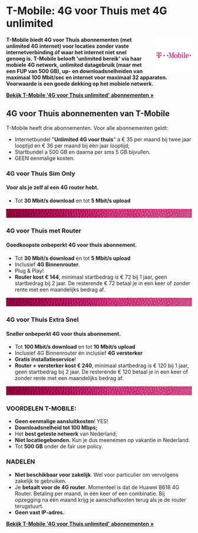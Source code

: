 # T-Mobile: 4G voor Thuis met 4G unlimited
<img style="width:100px; float:right;  padding-left:25px;" src="/assets/images/T-Mobile-Logo.jpg" alt="T-mobile Logo">

**T-Mobile biedt 4G voor Thuis abonnementen (met unlimited 4G internet) voor locaties zonder vaste internetverbinding óf waar het internet niet snel genoeg is. T-Mobile belooft &#39;unlimited bereik&#39; via haar mobiele 4G netwerk, unlimited datagebruik (maar met een FUP van 500 GB), up- en downloadsnelheiden van maximaal 100 Mbit/sec en internet voor maximaal 32 apparaten. Voorwaarde is een goede dekking op het mobiele netwerk.**

[**Bekijk T-Mobile &#39;4G voor Thuis unlimited&#39; abonnementen »**](/tmobile/)

## 4G voor Thuis abonnementen van T-Mobile

T-Mobile heeft drie abonnementen. Voor alle abonnementen geldt:

- Internetbundel &quot;**Unlimited 4G voor thuis**&quot; a € 35 per maand bij twee jaar looptijd en € 36 per maand bij één jaar looptijd;
- Startbundel a 500 GB en daarna per sms 5 GB bijvullen.
- GEEN eenmalige kosten.



### 4G voor Thuis Sim Only
#### Voor als je zelf al een 4G router hebt.

- Tot **30 Mbit/s download** en tot **5 Mbit/s upload**

![Alt](/assets/images/roze-divider.jpg "T-Mobile 4G voor Thuis")

### 4G voor Thuis met Router
#### Goedkoopste onbeperkt 4G voor thuis abonnement.

- Tot **30 Mbit/s download** en tot **5 Mbit/s upload**
- Inclusief **4G Binnenrouter**.
- Plug &amp; Play!
- **Router kost € 144**, minimaal startbedrag is € 72 bij 1 jaar, geen startbedrag bij 2 jaar. De resterende € 72 betaal je in een keer of zonder rente met een maandelijks bedrag af.

![Alt](/assets/images/roze-divider.jpg "T-Mobile 4G voor Thuis")

### 4G voor Thuis Extra Snel
#### Sneller onbeperkt 4G voor thuis abonnement.

- Tot **100 Mbit/s download** en tot **10 Mbit/s upload**
- Inclusief 4G Binnenrouter én inclusief **4G versterker**
- **Gratis installatieservice**!
- **Router + versterker kost € 240**, minimaal startbedrag is € 120 bij 1 jaar, geen startbedrag bij 2 jaar. De resterende € 120 betaal je in een keer of zonder rente met een maandelijks bedrag af.
  
![Alt](/assets/images/roze-divider.jpg "T-Mobile 4G voor Thuis")

### VOORDELEN T-MOBILE:

- **Geen eenmalige aansluitkosten**! YES!
- **Downloadsnelheid tot 100 Mbps;**
- Het **best geteste netwerk** van Nederland;
- **Niet locatiegebonden.** Kun je dus meenemen op vakantie in Nederland.
- Tot **500 GB** onder de fair use policy.

### NADELEN

- **Niet beschikbaar voor zakelijk**. Wel voor particulier om vervolgens zakelijk te gebruiken.
- Je **betaalt voor de 4G router**. Momenteel is dat de Huawei B618 4G Router. Betaling per maand, in één keer of een combinatie. Bij opzegging na één maand krijg je aanschafkosten terug als je de router terugstuurt.
- **Geen vast IP-adres.**

[**Bekijk T-Mobile &#39;4G voor Thuis unlimited&#39; abonnementen »**](/tmobile/)
